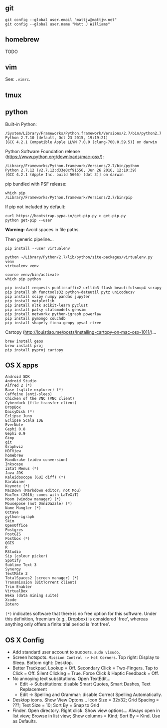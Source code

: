## git

```
git config --global user.email "mattjw@mattjw.net"
git config --global user.name "Matt J Williams"
```


## homebrew
TODO


## vim
See: `.vimrc`.


## tmux



## python

Built-in Python:
```
/System/Library/Frameworks/Python.framework/Versions/2.7/bin/python2.7
Python 2.7.10 (default, Oct 23 2015, 19:19:21) 
[GCC 4.2.1 Compatible Apple LLVM 7.0.0 (clang-700.0.59.5)] on darwin
```

Python Software Foundation release (https://www.python.org/downloads/mac-osx/):
```
/Library/Frameworks/Python.framework/Versions/2.7/bin/python
Python 2.7.12 (v2.7.12:d33e0cf91556, Jun 26 2016, 12:10:39) 
[GCC 4.2.1 (Apple Inc. build 5666) (dot 3)] on darwin
```

pip bundled with PSF release:
```
which pip
/Library/Frameworks/Python.framework/Versions/2.7/bin/pip
```

If pip not included by default:
```
curl https://bootstrap.pypa.io/get-pip.py > get-pip.py
python get-pip --user
```

**Warning:** Avoid spaces in file paths.

Then generic pipeline...

```
pip install --user virtualenv
```

```
python ~/Library/Python/2.7/lib/python/site-packages/virtualenv.py venv
virtualenv venv
```

```
source venv/bin/activate
which pip python
```

```
pip install requests publicsuffix2 urllib3 flask beautifulsoup4 scrapy
pip install sh functools32 python-dateutil pytz unicodecsv
pip install scipy numpy pandas jupyter
pip install matplotlib
pip install nltk scikit-learn pyclust
pip install patsy statsmodels gensim
pip install networkx python-igraph powerlaw
pip install pymongo couchdb
pip install shapely fiona geopy pysal rtree
```

Cartopy (http://louistiao.me/posts/installing-cartopy-on-mac-osx-1011/)...
```
brew install geos
brew install proj
pip install pyproj cartopy
```


## OS X apps

```
Android SDK
Android Studio
Alfred 2 (*)
Base (sqlite explorer) (*)
Caffeine (anti-sleep)
Chicken of the VNC (VNC client)
Cyberduck (file transfer client)
DropBox
DaisyDisk (*)
Eclipse Juno
Eclipse Scala IDE
EverNote
Gephi 0.8
Gephi 0.9
Gimp
git
Graphviz
HDFView
homebrew
Handbrake (video conversion)
Inkscape
iStat Menus (*)
Java JDK
Kaleidoscope (GUI diff) (*)
Karabiner
Keynote (*)
MacDown (Markdown editor; not Mou)
MacTex (2016; comes with LaTeXiT)
Moom (window manager) (*)
Mousepose (not OmniDazzle) (*)
Name Mangler (*)
Octave
python-igraph
Skim
OpenOffice
Postgres
PostGIS
Postbox (*)
QGIS
R
RStudio
Sip (colour picker)
Spotify
Sublime Text 3
Synergy
TextMate 2
TotalSpaces2 (screen manager) (*)
Transmission (BitTorrent client)
Trim Enabler
VirtualBox
Weka (data mining suite)
Xcode
Zotero
```

`(*)` indicates software that there is no free option for this software. Under this definition, freemium (e.g., Dropbox) is considered 'free', whereas anything only offers a finite trial period is 'not free'.

## OS X Config

* Add standard user account to sudoers. `sudo visudo`.
* Screen hotspots. `Mission Control -> Hot Corners`. Top right: Display to Sleep. Bottom right: Desktop.
* Better Trackpad. Lookup = Off. Secondary Click = Two-Fingers. Tap to Click = Off. Silent Clicking = True. Force Click & Haptic Feedback = Off.
* No annoying text substitutions. Open TextEdit...
  * Edit -> Substitutions: disable Smart Quotes, Smart Dashes, Text Replacement
  * Edit -> Spelling and Grammar: disable Correct Spelling Automatically.
* Desktop icons. Show View Optons... Icon Size = 32x32; Grid Spacing = ???; Text Size = 10; Sort By = Snap to Grid
* Finder. Open directory. Right click. Show view options... Always open in list view; Browse in list view; Show columns = Kind; Sort By = Kind. Use as Defaults.
